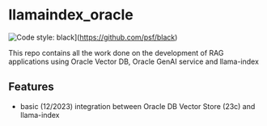 # llamaindex_oracle
![Code style: black](https://img.shields.io/badge/code%20style-black-000000.svg)](https://github.com/psf/black)

This repo contains all the work done on the development of RAG applications using Oracle Vector DB, Oracle GenAI service and llama-index

## Features
* basic (12/2023) integration between Oracle DB Vector Store (23c) and llama-index
